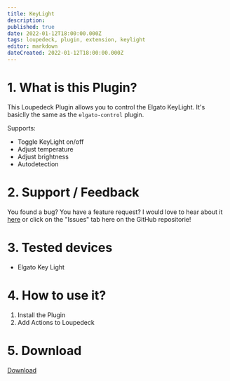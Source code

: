 ```yaml
---
title: KeyLight
description: 
published: true
date: 2022-01-12T18:00:00.000Z
tags: loupedeck, plugin, extension, keylight
editor: markdown
dateCreated: 2022-01-12T18:00:00.000Z
---
```


# 1. What is this Plugin?
This Loupedeck Plugin allows you to control the Elgato KeyLight. It's basiclly the same as the `elgato-control` plugin.

Supports:

- Toggle KeyLight on/off
- Adjust temperature
- Adjust brightness
- Autodetection

# 2. Support / Feedback
You found a bug? You have a feature request? I would love to hear about it [here](https://github.com/oddbear/Loupedeck.KeyLight.Plugin/issues/new/choose) or click on the "Issues" tab here on the GitHub repositorie!

# 3. Tested devices

- Elgato Key Light

# 4. How to use it?

1. Install the Plugin
2. Add Actions to Loupedeck

# 5. Download

[Download](https://github.com/oddbear/Loupedeck.KeyLight.Plugin/releases)
